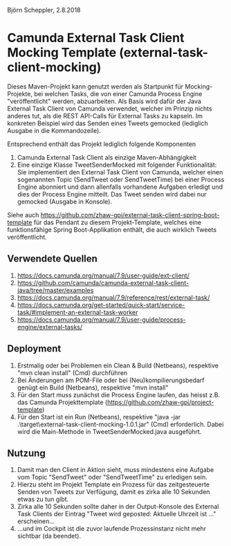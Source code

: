 Björn Scheppler, 2.8.2018

# Camunda External Task Client Mocking Template (external-task-client-mocking)
Dieses Maven-Projekt kann genutzt werden als Startpunkt für Mocking-Projekte, 
bei welchen Tasks, die von einer Camunda Process Engine "veröffentlicht" werden, abzuarbeiten. 
Als Basis wird dafür der Java External Task Client von Camunda verwendet, welcher 
im Prinzip nichts anderes tut, als die REST API-Calls für External Tasks zu kapseln. 
Im konkreten Beispiel wird das Senden eines Tweets gemocked (lediglich Ausgabe in die Kommandozeile).

Entsprechend enthält das Projekt lediglich folgende Komponenten
1. Camunda External Task Client als einzige Maven-Abhängigkeit
2. Eine einzige Klasse TweetSenderMocked mit folgender Funktionalität: Sie implementiert 
den External Task Client von Camunda, welcher einen sogenannten Topic 
(SendTweet oder SendTweetTime) bei einer Process Engine abonniert und dann allenfalls vorhandene 
Aufgaben erledigt und dies der Process Engine mitteilt. Das Tweet senden wird dabei 
nur gemocked (Ausgabe in Konsole).

Siehe auch https://github.com/zhaw-gpi/external-task-client-spring-boot-template
für das Pendant zu diesem Projekt-Template, welches eine funktionsfähige
Spring Boot-Applikation enthält, die auch wirklich Tweets veröffentlicht.

## Verwendete Quellen
1. https://docs.camunda.org/manual/7.9/user-guide/ext-client/
2. https://github.com/camunda/camunda-external-task-client-java/tree/master/examples
3. https://docs.camunda.org/manual/7.9/reference/rest/external-task/
4. https://docs.camunda.org/get-started/quick-start/service-task/#implement-an-external-task-worker
5. https://docs.camunda.org/manual/7.9/user-guide/process-engine/external-tasks/

## Deployment
1. Erstmalig oder bei Problemen ein Clean & Build (Netbeans), respektive "mvn clean install" (Cmd) durchführen
2. Bei Änderungen am POM-File oder bei (Neu)kompilierungsbedarf genügt ein Build (Netbeans), respektive "mvn install"
3. Für den Start muss zunächst die Process Engine laufen, das heisst z.B. das Camunda Projekttemplate (https://github.com/zhaw-gpi/project-template)
4. Für den Start ist ein Run (Netbeans), respektive "java -jar .\target\external-task-client-mocking-1.0.1.jar" (Cmd) erforderlich. Dabei wird die Main-Methode in TweetSenderMocked.java ausgeführt.

## Nutzung
1. Damit man den Client in Aktion sieht, muss mindestens eine Aufgabe vom Topic "SendTweet" oder "SendTweetTime" zu erledigen sein.
2. Hierzu steht im Projekt Template ein Prozess für das zeitgesteuerte Senden von Tweets zur Verfügung, damit es zirka alle 10 Sekunden etwas zu tun gibt.
3. Zirka alle 10 Sekunden sollte daher in der Output-Konsole des External Task Clients der Eintrag "Tweet wird geposted: Aktuelle Uhrzeit ist ..." erscheinen...
4. ...und im Cockpit ist die zuvor laufende Prozessinstanz nicht mehr sichtbar (da beendet).